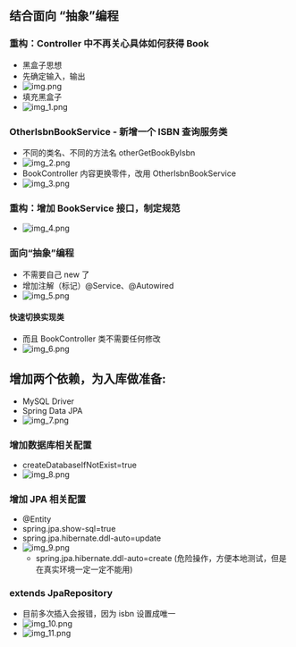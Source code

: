 ## 结合面向 “抽象”编程
### 重构：Controller 中不再关心具体如何获得 Book
- 黑盒子思想
- 先确定输入，输出
- ![img.png](img.png)
- 填充黑盒子
- ![img_1.png](img_1.png)
### OtherIsbnBookService - 新增一个 ISBN 查询服务类
- 不同的类名、不同的方法名 otherGetBookByIsbn
- ![img_2.png](img_2.png)
- BookController 内容更换零件，改用 OtherIsbnBookService
- ![img_3.png](img_3.png)
### 重构：增加 BookService 接口，制定规范
- ![img_4.png](img_4.png)
### 面向“抽象”编程
- 不需要自己 new 了
- 增加注解（标记）@Service、@Autowired
- ![img_5.png](img_5.png)
#### 快速切换实现类
- 而且 BookController 类不需要任何修改
- ![img_6.png](img_6.png)
## 增加两个依赖，为入库做准备:
- MySQL Driver
- Spring Data JPA
- ![img_7.png](img_7.png)
### 增加数据库相关配置
- createDatabaseIfNotExist=true
- ![img_8.png](img_8.png)
### 增加 JPA 相关配置
- @Entity
- spring.jpa.show-sql=true
- spring.jpa.hibernate.ddl-auto=update
- ![img_9.png](img_9.png)
  - spring.jpa.hibernate.ddl-auto=create (危险操作，方便本地测试，但是在真实环境一定一定不能用)
### extends JpaRepository
- 目前多次插入会报错，因为 isbn 设置成唯一
- ![img_10.png](img_10.png)
- ![img_11.png](img_11.png)
